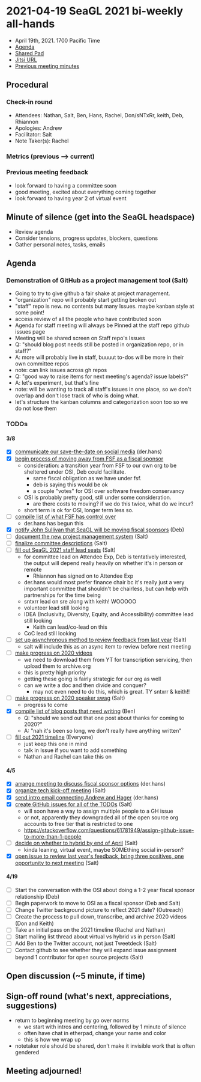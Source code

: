 # 2021-04-19 SeaGL 2021 bi-weekly all-hands
- April 19th, 2021. 1700 Pacific Time
- [Agenda](https://github.com/SeaGL/staff/issues/2)
- [Shared Pad](https://etherpad.seattlematrix.org/p/SeaGL_2021_all-hands)
- [Jitsi URL](https://meet.seattlematrix.org/SeaGL_2021_all-hands)
- [Previous meeting minutes](https://github.com/SeaGL/organization/blob/master/meetings/2021/)

## Procedural
### Check-in round
- Attendees: Nathan, Salt, Ben, Hans, Rachel, Don/sNTxRr, keith, Deb, Rhiannon
- Apologies: Andrew
- Facilitator: Salt
- Note Taker(s): Rachel

### Metrics (previous --> current)

### Previous meeting feedback
- look forward to having a committee soon
- good meeting, excited about everything coming together
- look forward to having year 2 of virtual event

## Minute of silence (get into the SeaGL headspace)
- Review agenda
- Consider tensions, progress updates, blockers, questions
- Gather personal notes, tasks, emails

## Agenda
### Demonstration of GitHub as a project management tool (Salt)
- Going to try to give github a fair shake at project management.
- "organization" repo will probably start getting broken out
- "staff" repo is new.  no contents but many Issues.  maybe kanban style at some point!
- access review of all the people who have contributed soon
- Agenda for staff meeting will always be Pinned at the staff repo github issues page
- Meeting will be shared screen on Staff repo's Issues
- Q: "should blog post needs still be posted in organization repo, or in staff?"
- A: more will probably live in staff, buuuut to-dos will be more in their own committee repos
- note: can link issues across gh repos
- Q: "good way to raise items for next meeting's agenda?  issue labels?"
- A: let's experiment, but that's fine
- note: will be wanting to track all staff's issues in one place, so we don't overlap and don't lose track of who is doing what.
- let's structure the kanban columns and categorization soon too so we do not lose them

### TODOs
#### 3/8
- [x] [communicate our save-the-date on social media](https://github.com/SeaGL/staff/issues/3) (der.hans)
- [x] [begin process of moving away from FSF as a fiscal sponsor](https://github.com/SeaGL/staff/issues/4)
  - consideration: a transition year from FSF to our own org to be sheltered under OSI, Deb could facilitate.
    - same fiscal obligation as we have under fsf.
    - deb is saying this would be ok
    - a couple "votes" for OSI over software freedom conservancy
  - OSI is probably pretty good, still under some consideration.
    - are there costs to moving? if we do this twice, what do we incur?
  - short term is ok for OSI, longer term less so.
- [ ] [compile list of what FSF has control over](https://github.com/SeaGL/staff/issues/5)
  - der.hans has begun this
- [x] [notify John Sullivan that SeaGL will be moving fiscal sponsors](https://github.com/SeaGL/staff/issues/6) (Deb)
- [ ] [document the new project management system](https://github.com/SeaGL/staff/issues/7) (Salt)
- [ ] [finalize committee descriptions](https://github.com/SeaGL/staff/issues/8) (Salt)
- [ ] [fill out SeaGL 2021 staff lead seats](https://github.com/SeaGL/staff/issues/9) (Salt)
  - for committee lead on Attendee Exp, Deb is tentatively interested, the output will depend really heavily on whether it's in person or remote
    - Rhiannon has signed on to Attendee Exp
  - der.hans would most prefer finance chair bc it's really just a very important committee that shouldn't be chairless, but can help with partnerships for the time being
  - sntxrr lead on sre along with keith! WOOOOO
  - volunteer lead still looking
  - IDEA (Inclusivity, Diversity, Equity, and Accessibility) committee lead still looking
    - Keith can lead/co-lead on this
  - CoC lead still looking
- [ ] [set up asynchronous method to review feedback from last year](https://github.com/SeaGL/staff/issues/10) (Salt)
  - salt will include this as an async item to review before next meeting
- [ ] [make progress on 2020 videos](https://github.com/SeaGL/staff/issues/11)
  - we need to download them from YT for transcription servicing, then upload them to archive.org
  - this is pretty high priority
  - getting these going is fairly strategic for our org as well
  - can we write a doc and then divide and conquer?
    - may not even need to do this, which is great. TY sntxrr & keith!!
- [ ] [make progress on 2020 speaker swag](https://github.com/SeaGL/staff/issues/12) (Salt)
  - progress to come
- [x] [compile list of blog posts that need writing](https://github.com/SeaGL/staff/issues/13) (Ben)
  - Q: "should we send out that one post about thanks for coming to 2020?"
  - A: "nah it's been so long, we don't really have anything written"
- [ ] [fill out 2021 timeline](https://github.com/SeaGL/staff/issues/14) (Everyone)
  - just keep this one in mind
  - talk in Issue if you want to add something
  - Nathan and Rachel can take this on

#### 4/5
- [x] [arrange meeting to discuss fiscal sponsor options](https://github.com/SeaGL/staff/issues/15) (der.hans)
- [x] [organize tech kick-off meeting](https://github.com/SeaGL/staff/issues/16) (Salt)
- [x] [send intro email connecting Andrew and Hager](https://github.com/SeaGL/staff/issues/17) (der.hans)
- [x] [create GitHub issues for all of the TODOs](https://github.com/SeaGL/staff/issues/18) (Salt)
  - will soon have a way to assign multiple people to a GH issue
  - or not, apparently they downgraded all of the open source org accounts to free tier that is restricted to one
  - https://stackoverflow.com/questions/61781949/assign-github-issue-to-more-than-1-people
- [ ] [decide on whether to hybrid by end of April](https://github.com/SeaGL/staff/issues/19) (Salt)
  - kinda leaning, virtual event, maybe SOMEthing social in-person?
- [x] [open issue to review last year's feedback, bring three positives, one opportunity to next meeting](https://github.com/SeaGL/staff/issues/20) (Salt)

#### 4/19
- [ ] Start the conversation with the OSI about doing a 1-2 year fiscal sponsor relationship (Deb)
- [ ] Begin paperwork to move to OSI as a fiscal sponsor (Deb and Salt)
- [ ] Change Twitter background picture to reflect 2021 date? (Outreach)
- [ ] Create the process to pull down, transcribe, and archive 2020 videos (Don and Keith)
- [ ] Take an initial pass on the 2021 timeline (Rachel and Nathan)
- [ ] Start mailing list thread about virtual vs hybrid vs in person (Salt)
- [ ] Add Ben to the Twitter account, not just Tweetdeck (Salt)
- [ ] Contact github to see whether they will expand issue assignment beyond 1 contributor for open source projects (Salt)

## Open discussion (~5 minute, if time)

## Sign-off round (what's next, appreciations, suggestions)
- return to beginning meeting by go over norms
  - we start with intros and centering, followed by 1 minute of silence
  - often have chat in etherpad, change your name and color
  - this is how we wrap up
- notetaker role should be shared, don't make it invisible work that is often gendered

## Meeting adjourned!
